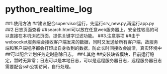 # python_realtime_log
##1.使用方法
##建议配合supervisor运行，先运行srv_new.py,再运行app.py
##2.日志页面查看
##search.html可以放在任意web服务器上，安全性较高的可以直接在本机浏览页面，提供关键字过滤功能。
##3.注意事项
##由于websocket服务端会接收客户端发来的数据，同时又发送给所有客户端，故服务端和客户端程序都会打印出自身收到的数据，防止长时间接收会崩溃，真实环境中
##可以配合计划任务定时删除日志。
##4.其他
##安装缺省模块，目前运行稳定，暂时无异常；日志可以是本地日志，可以是远程服务器日志，远程服务器日志需要配合ssh公钥访问，自行处理。
